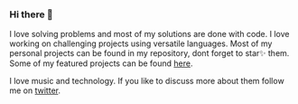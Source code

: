 ### Hi there 👋

I love solving problems and most of my solutions are done with code. I love working on challenging projects using versatile languages. Most of my personal projects can be found in my repository, dont forget to star✨ them. Some of my featured projects can be found [here](https://kwamekert.netlify.app/#projects).

I love music and technology. If you like to discuss more about them follow me on [twitter](https://twitter.com/_kwamekert).

